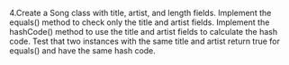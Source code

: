 4.Create a Song class with title, artist, and length fields. Implement the equals() method to check only the title and
artist fields. Implement the hashCode() method to use the title and artist fields to calculate the hash code. Test that
two instances with the same title and artist return true for equals() and have the same hash code.
